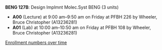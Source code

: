 **BENG 127B**: Design Implmnt Molec.Syst BENG (3 units)

- **A00** (Lecture) at 9:00 am–9:50 am on Friday at PFBH 226 by Wheeler, Bruce Christopher (A13236281)
- **A01** (Lab) at 10:00 am–10:50 am on Friday at PFBH 108 by Wheeler, Bruce Christopher (A13236281)

[Enrollment numbers over time](./BENG127B.tsv)
